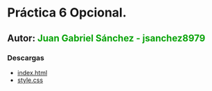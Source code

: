 # Práctica 6 Opcional.

## Autor: <span style="color: #00a300;"> Juan Gabriel Sánchez - jsanchez8979 </span>

### Descargas

- [index.html](src/index.html)
- [style.css](src/css/styles.css)